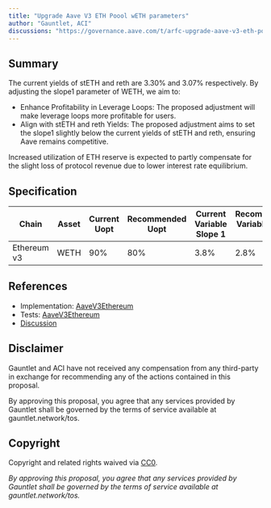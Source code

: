 ```yaml
---
title: "Upgrade Aave V3 ETH Poool wETH parameters"
author: "Gauntlet, ACI"
discussions: "https://governance.aave.com/t/arfc-upgrade-aave-v3-eth-pool-weth-parameters/15110"
---
```


## Summary

The current yields of stETH and reth are 3.30% and 3.07% respectively. By adjusting the slope1 parameter of WETH, we aim to:

- Enhance Profitability in Leverage Loops: The proposed adjustment will make leverage loops more profitable for users.
- Align with stETH and reth Yields: The proposed adjustment aims to set the slope1 slightly below the current yields of stETH and reth, ensuring Aave remains competitive.

Increased utilization of ETH reserve is expected to partly compensate for the slight loss of protocol revenue due to lower interest rate equilibrium.

## Specification

| Chain       | Asset | Current Uopt | Recommended Uopt | Current Variable Slope 1 | Recommended Variable Slope 1 |
| ----------- | ----- | ------------ | ---------------- | ------------------------ | ---------------------------- |
| Ethereum v3 | WETH  | 90%          | 80%              | 3.8%                     | 2.8%                         |

## References

- Implementation: [AaveV3Ethereum](https://github.com/bgd-labs/aave-proposals-v3/blob/main/src/20231031_AaveV3Ethereum_UpgradeAaveV3ETHPooolWETHParameters/AaveV3Ethereum_UpgradeAaveV3ETHPooolWETHParameters_20231031.sol)
- Tests: [AaveV3Ethereum](https://github.com/bgd-labs/aave-proposals-v3/blob/main/src/20231031_AaveV3Ethereum_UpgradeAaveV3ETHPooolWETHParameters/AaveV3Ethereum_UpgradeAaveV3ETHPooolWETHParameters_20231031.t.sol)
- [Discussion](https://governance.aave.com/t/arfc-upgrade-aave-v3-eth-pool-weth-parameters/15110)

## Disclaimer

Gauntlet and ACI have not received any compensation from any third-party in exchange for recommending any of the actions contained in this proposal.

By approving this proposal, you agree that any services provided by Gauntlet shall be governed by the terms of service available at gauntlet.network/tos.

## Copyright

Copyright and related rights waived via [CC0](https://creativecommons.org/publicdomain/zero/1.0/).

_By approving this proposal, you agree that any services provided by Gauntlet shall be governed by the terms of service available at gauntlet.network/tos._
